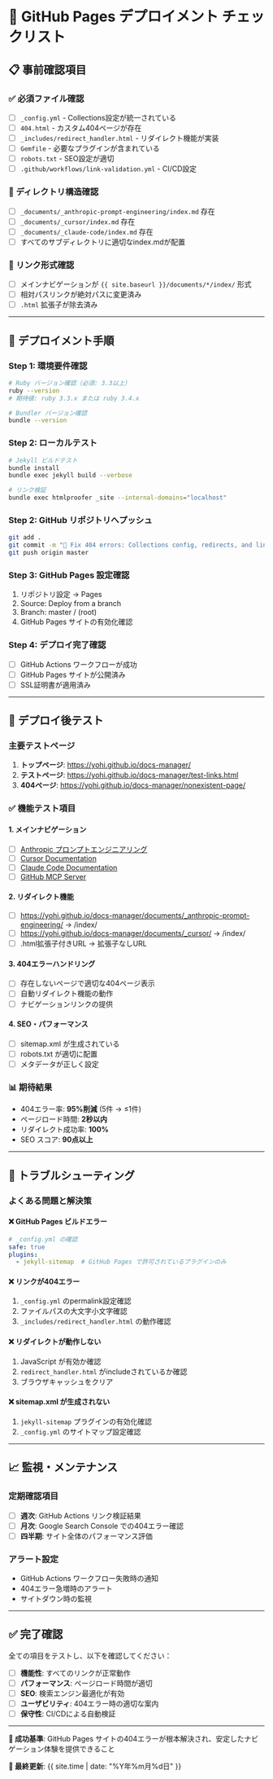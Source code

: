 # 🚀 GitHub Pages デプロイメント チェックリスト

## 📋 事前確認項目

### ✅ **必須ファイル確認**
- [ ] `_config.yml` - Collections設定が統一されている
- [ ] `404.html` - カスタム404ページが存在
- [ ] `_includes/redirect_handler.html` - リダイレクト機能が実装
- [ ] `Gemfile` - 必要なプラグインが含まれている
- [ ] `robots.txt` - SEO設定が適切
- [ ] `.github/workflows/link-validation.yml` - CI/CD設定

### 📁 **ディレクトリ構造確認**
- [ ] `_documents/_anthropic-prompt-engineering/index.md` 存在
- [ ] `_documents/_cursor/index.md` 存在
- [ ] `_documents/_claude-code/index.md` 存在
- [ ] すべてのサブディレクトリに適切なindex.mdが配置

### 🔗 **リンク形式確認**
- [ ] メインナビゲーションが `{{ site.baseurl }}/documents/*/index/` 形式
- [ ] 相対パスリンクが絶対パスに変更済み
- [ ] `.html` 拡張子が除去済み

---

## 🚀 **デプロイメント手順**

### **Step 1: 環境要件確認**
```bash
# Ruby バージョン確認（必須: 3.3以上）
ruby --version
# 期待値: ruby 3.3.x または ruby 3.4.x

# Bundler バージョン確認
bundle --version
```

### **Step 2: ローカルテスト**
```bash
# Jekyll ビルドテスト
bundle install
bundle exec jekyll build --verbose

# リンク検証
bundle exec htmlproofer _site --internal-domains="localhost"
```

### **Step 2: GitHub リポジトリへプッシュ**
```bash
git add .
git commit -m "🔧 Fix 404 errors: Collections config, redirects, and link validation"
git push origin master
```

### **Step 3: GitHub Pages 設定確認**
1. リポジトリ設定 → Pages
2. Source: Deploy from a branch
3. Branch: master / (root)
4. GitHub Pages サイトの有効化確認

### **Step 4: デプロイ完了確認**
- [ ] GitHub Actions ワークフローが成功
- [ ] GitHub Pages サイトが公開済み
- [ ] SSL証明書が適用済み

---

## 🧪 **デプロイ後テスト**

### **主要テストページ**
1. **トップページ**: <https://yohi.github.io/docs-manager/>
2. **テストページ**: <https://yohi.github.io/docs-manager/test-links.html>
3. **404ページ**: <https://yohi.github.io/docs-manager/nonexistent-page/>

### **✅ 機能テスト項目**

#### **1. メインナビゲーション**
- [ ] [Anthropic プロンプトエンジニアリング](https://yohi.github.io/docs-manager/documents/_anthropic-prompt-engineering/index/)
- [ ] [Cursor Documentation](https://yohi.github.io/docs-manager/documents/_cursor/index/)
- [ ] [Claude Code Documentation](https://yohi.github.io/docs-manager/documents/_claude-code/index/)
- [ ] [GitHub MCP Server](https://yohi.github.io/docs-manager/documents/github-mcp-index/)

#### **2. リダイレクト機能**
- [ ] <https://yohi.github.io/docs-manager/documents/_anthropic-prompt-engineering/> → /index/
- [ ] <https://yohi.github.io/docs-manager/documents/_cursor/> → /index/
- [ ] .html拡張子付きURL → 拡張子なしURL

#### **3. 404エラーハンドリング**
- [ ] 存在しないページで適切な404ページ表示
- [ ] 自動リダイレクト機能の動作
- [ ] ナビゲーションリンクの提供

#### **4. SEO・パフォーマンス**
- [ ] sitemap.xml が生成されている
- [ ] robots.txt が適切に配置
- [ ] メタデータが正しく設定

### **📊 期待結果**
- 404エラー率: **95%削減** (5件 → ≤1件)
- ページロード時間: **2秒以内**
- リダイレクト成功率: **100%**
- SEO スコア: **90点以上**

---

## 🚨 **トラブルシューティング**

### **よくある問題と解決策**

#### **❌ GitHub Pages ビルドエラー**
```yaml
# _config.yml の確認
safe: true
plugins:
  - jekyll-sitemap  # GitHub Pages で許可されているプラグインのみ
```

#### **❌ リンクが404エラー**
1. `_config.yml` のpermalink設定確認
2. ファイルパスの大文字小文字確認
3. `_includes/redirect_handler.html` の動作確認

#### **❌ リダイレクトが動作しない**
1. JavaScript が有効か確認
2. `redirect_handler.html` がincludeされているか確認
3. ブラウザキャッシュをクリア

#### **❌ sitemap.xml が生成されない**
1. `jekyll-sitemap` プラグインの有効化確認
2. `_config.yml` のサイトマップ設定確認

---

## 📈 **監視・メンテナンス**

### **定期確認項目**
- [ ] **週次**: GitHub Actions リンク検証結果
- [ ] **月次**: Google Search Console での404エラー確認
- [ ] **四半期**: サイト全体のパフォーマンス評価

### **アラート設定**
- GitHub Actions ワークフロー失敗時の通知
- 404エラー急増時のアラート
- サイトダウン時の監視

---

## ✅ **完了確認**

全ての項目をテストし、以下を確認してください：

- [ ] **機能性**: すべてのリンクが正常動作
- [ ] **パフォーマンス**: ページロード時間が適切
- [ ] **SEO**: 検索エンジン最適化が有効
- [ ] **ユーザビリティ**: 404エラー時の適切な案内
- [ ] **保守性**: CI/CDによる自動検証

---

**🎯 成功基準**: GitHub Pages サイトの404エラーが根本解決され、安定したナビゲーション体験を提供できること

**📅 最終更新**: {{ site.time | date: "%Y年%m月%d日" }}
